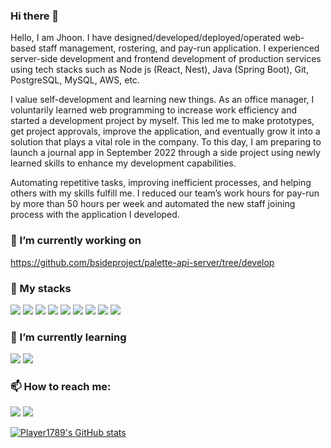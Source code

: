 ### Hi there 👋
Hello, I am Jhoon. I have designed/developed/deployed/operated web-based staff management, rostering, and pay-run application. I experienced server-side development and frontend development of production services using tech stacks such as Node js (React, Nest), Java (Spring Boot), Git, PostgreSQL, MySQL, AWS, etc.

I value self-development and learning new things. As an office manager, I voluntarily learned web programming to increase work efficiency and started a development project by myself. This led me to make prototypes, get project approvals, improve the application, and eventually grow it into a solution that plays a vital role in the company. To this day, I am preparing to launch a journal app in September 2022 through a side project using newly learned skills to enhance my development capabilities.

Automating repetitive tasks, improving inefficient processes, and helping others with my skills fulfill me. I reduced our team’s work hours for pay-run by more than 50 hours per week and automated the new staff joining process with the application I developed.


### 🔭 I’m currently working on <br/>
https://github.com/bsideproject/palette-api-server/tree/develop

### 🧀 My stacks <br/>
<a><img src="https://img.shields.io/badge/Node.js-339933?style=for-the-badge&logo=nodedotjs&logoColor=white"/></a>
<a><img src="https://img.shields.io/badge/nestjs-E0234E?style=for-the-badge&logo=nestjs&logoColor=white"/></a>
<a><img src="https://img.shields.io/badge/Spring-6DB33F?style=for-the-badge&logo=spring&logoColor=white"/></a>
<a><img src="https://img.shields.io/badge/PostgreSQL-316192?style=for-the-badge&logo=postgresql&logoColor=white"/></a>
<a><img src="https://img.shields.io/badge/MySQL-005C84?style=for-the-badge&logo=mysql&logoColor=white"/></a>
<a><img src="https://img.shields.io/badge/Amazon_AWS-FF9900?style=for-the-badge&logo=amazonaws&logoColor=white"/></a>
<a><img src="https://img.shields.io/badge/React-20232A?style=for-the-badge&logo=react&logoColor=61DAFB"/></a>
<a><img src="https://img.shields.io/badge/JavaScript-323330?style=for-the-badge&logo=javascript&logoColor=F7DF1E"/></a>
<a><img src="https://img.shields.io/badge/TypeScript-007ACC?style=for-the-badge&logo=typescript&logoColor=white"/></a>

### 🌱 I’m currently learning <br/>
<a><img src="https://img.shields.io/badge/Docker-2CA5E0?style=for-the-badge&logo=docker&logoColor=white"/></a>
<a><img src="https://img.shields.io/badge/kubernetes-326ce5.svg?&style=for-the-badge&logo=kubernetes&logoColor=white"/></a>

### 📫 How to reach me:<br/>
<a href="mailto:jhoon5245@gmail.com"><img src="https://img.shields.io/badge/Gmail-D14836?style=for-the-badge&logo=gmail&logoColor=white"/></a> 
<a href="https://jhoonsgarage.hashnode.dev/"><img src="https://img.shields.io/badge/Hashnode-2962FF?style=for-the-badge&logo=hashnode&logoColor=white"/></a>

[![Player1789's GitHub stats](https://github-readme-stats.vercel.app/api?username=player1789&show_icons=true)](https://github.com/anuraghazra/github-readme-stats)

<!--
**Player1789/Player1789** is a ✨ _special_ ✨ repository because its `README.md` (this file) appears on your GitHub profile.

Here are some ideas to get you started:

- 👯 I’m looking to collaborate on ...
- 🤔 I’m looking for help with ...
- 💬 Ask me about ...
- 📫 How to reach me: ...
- 😄 Pronouns: ...
- ⚡ Fun fact: ...
-->
